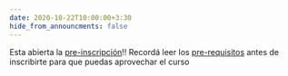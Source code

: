 ```yaml
---
date: 2020-10-22T10:00:00+3:30
hide_from_announcments: false
---
```

Esta abierta la [pre-inscripción](https://www.google.com/search?q=todavia+no!&oq=todavia+no!&aqs=chrome..69i57j0j46j0j46j0l3.9955j1j7&sourceid=chrome&ie=UTF-8)!! 
Recordá leer los [pre-requisitos](/pre-requisitos) antes de inscribirte para que puedas aprovechar el curso
